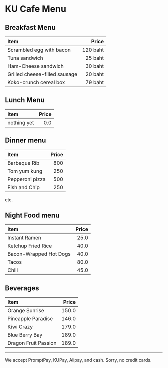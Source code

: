 # KU Cafe Menu

## Breakfast Menu

| Item                                   | Price    |
|:---------------------------------------|---------:|
| Scrambled egg with bacon               | 120 baht |
| Tuna sandwich                          | 25 baht  |
| Ham-Cheese sandwich                    | 30 baht  |
| Grilled cheese-filled sausage          | 20 baht  |
| Koko-crunch cereal box                 | 79 baht  |

## Lunch Menu

| Item                                   | Price |
|:---------------------------------------|------:|
| nothing yet                            |  0.0  |

## Dinner menu

| Item                                   | Price |
|:---------------------------------------|------:|
| Barbeque Rib                            |  800  |
| Tom yum kung                            |  250  |
| Pepperoni pizza                            |  500  |
| Fish and Chip                            |  250  |

etc.


## Night Food menu

| Item                   | Price |
| :--------------------- | ----: |
| Instant Ramen          |  25.0 |
| Ketchup Fried Rice     |  40.0 |
| Bacon-Wrapped Hot Dogs |  40.0 |
| Tacos                  |  80.0 |
| Chili                  |  45.0 |


## Beverages

| Item                 | Price |
|:---------------------|------:|
| Orange Sunrise       | 150.0 |
| Pineapple Paradise   | 146.0 |
| Kiwi Crazy           | 179.0 |
| Blue Berry Bay       | 189.0 |
| Dragon Fruit Passion | 189.0 |

---

We accept PromptPay, KUPay, Alipay, and cash. Sorry, no credit cards.
